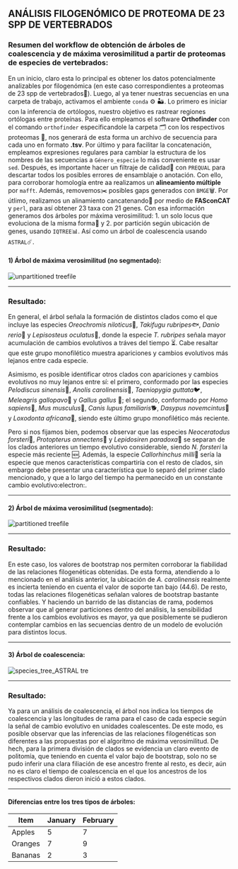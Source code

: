 ## ANÁLISIS FILOGENÓMICO DE PROTEOMA DE 23 SPP DE VERTEBRADOS

### Resumen del workflow de obtención de árboles de coalescencia y de máxima verosimilitud a partir de proteomas de especies de vertebrados:

En un inicio, claro esta lo principal es obtener los datos potencialmente analizables por filogenómica (en este caso correspondientes a proteomas de 23 spp de vertebrados:elephant:). Luego, al ya tener nuestras secuencias en una carpeta de trabajo, activamos el ambiente `conda` :gear: :desert:. Lo primero es iniciar con la inferencia de ortólogos, nuestro objetivo es rastrear regiones ortólogas entre proteínas. Para ello empleamos el software __Orthofinder__ con el comando `orthofinder` especificandole la carpeta :card_index_dividers: con los respectivos proteomas :dna:, nos generará de esta forma un archivo de secuencia para cada uno en formato __.tsv__. Por último y para facilitar la concatenación, empleamos expresiones regulares para cambiar la estructura de los nombres de las secuencias a `Género_especie` lo más conveniente es usar `sed`. Después, es importante hacer un filtraje de calidad🔎 con `PREQUAL` para descartar todos los posibles errores de ensamblaje o anotación. Con ello, para corroborar homología entre aa realizamos un __alineamiento múltiple__ por `mafft`. Además, removemos:scissors: posibles gaps generados con `BMGE`:wastebasket:. Por útlimo, realizamos un alinamiento cancatenando:abacus: por medio de __FASconCAT__ y `perl`, para así obtener 23 taxa con 21 genes. Con esa información generamos dos árboles por máxima verosimilitud: 1. un solo locus que evoluciona de la misma forma:round_pushpin: y 2. por partición según ubicación de genes, usando `IQTREE`:bar_chart:. Así como un árbol de coalescencia usando `ASTRAL`:comet:.

#### 1) Árbol de máxima verosimilitud (no segmentado):
![unpartitioned treefile](https://github.com/StivennGutierrez/parcial_bioinformatica/assets/128840301/65473ddb-c357-4b59-a851-ab12b233e02a)

----

### Resultado:
En general, el árbol señala la formación de distintos clados como el que incluye las especies *Oreochromis niloticus*:tropical_fish:, *Takifugu rubripes*:fish:, *Danio rerio*:fried_shrimp: y *Lepisosteus oculatus*:shrimp:, donde la especie *T. rubripes* señala mayor acumulación de cambios evolutivos a tráves del tiempo :hourglass_flowing_sand:. Cabe resaltar que este grupo monofilético muestra apariciones y cambios evolutivos más lejanos entre cada especie.

Asimismo, es posible identificar otros clados con apariciones y cambios evolutivos no muy lejanos entre sí: el primero, conformado por las especies *Pelodiscus sinensis*:turtle:, *Anolis carolinensis*:lizard:, *Taeniopygia guttata*:bird:, *Meleagris gallopavo*:turkey: y *Gallus gallus*	:rooster:; el segundo, conformado por *Homo sapiens*:tipping_hand_person:, *Mus musculus*:mouse2:, *Canis lupus familiaris*:dog2:, *Dasypus novemcintus*:hedgehog: y *Loxodonta africana*:elephant:, siendo este último grupo monofilético más reciente.

Pero si nos fijamos bien, podemos observar que las especies *Neoceratodus forsteri*:penguin:, *Protopterus annectens*:shrimp: y *Lepidosiren paradoxa*:shrimp: se separan de los clados anteriores un tiempo evolutivo considerable, siendo *N. forsteri* la especie más reciente :new:. Además, la especie *Callorhinchus milli*:shark: sería la especie que menos características compartiría con el resto de clados, sin embargo debe presentar una característica que lo separó del primer clado mencionado, y que a lo largo del tiempo ha permanecido en un constante cambio evolutivo:electron:.

---

#### 2) Árbol de máxima verosimilitud (segmentado):
![partitioned treefile](https://github.com/StivennGutierrez/parcial_bioinformatica/assets/128840301/96ca351e-4e38-476b-972a-caff3a851152)

----

### Resultado:
En este caso, los valores de bootstrap nos permiten corroborar la fiabilidad de las relaciones filogenéticas obtenidas. De esta forma, atendiendo a lo mencionado en el análisis anterior, la ubicación de *A. carolinensis* realmente es incierta teniendo en cuenta el valor de soporte tan bajo (44.6). De resto, todas las relaciones filogenéticas señalan valores de bootstrap bastante confiables. Y haciendo un barrido de las distancias de rama, podemos observar que al generar particiones dentro del análisis, la sensibilidad frente a los cambios evolutivos es mayor, ya que posiblemente se pudieron contemplar cambios en las secuencias dentro de un modelo de evolución para distintos locus.

---

#### 3) Árbol de coalescencia:
![species_tree_ASTRAL tre](https://github.com/StivennGutierrez/parcial_bioinformatica/assets/128840301/fe5062a5-2389-4ae2-8b73-322aa6dac1cb)

----

### Resultado:
Ya para un análisis de coalescencia, el árbol nos indica los tiempos de coalescencia y las longitudes de rama para el caso de cada especie según la señal de cambio evolutivo en unidades coalescentes. De este modo, es posible observar que las inferencias de las relaciones filogenéticas son diferentes a las propuestas por el algoritmo de máxima verosimilitud. De hech, para la primera división de clados se evidencia un claro evento de politomía, que teniendo en cuenta el valor bajo de bootstrap, solo no se pudo inferir una clara filiación de ese ancestro frente al resto, es decir, aún no es claro el tiempo de coalescencia en el que los ancestros de los respectivos clados dieron inició a estos clados.

---

#### Diferencias entre los tres tipos de árboles:
| **Item** | **January** | **February** |
| --- | --- | --- |
| Apples | 5 | 7 |
| Oranges | 7 | 9 |
| Bananas | 2 | 3 |
















